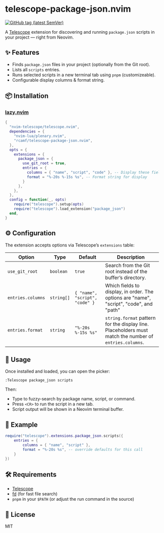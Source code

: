 


# telescope-package-json.nvim
[![GitHub tag (latest SemVer)](https://img.shields.io/github/v/tag/rcamf/telescope-package-json.nvim?sort=semver)](https://github.com/rcamf/telescope-package-json.nvim/tags)

A [Telescope](https://github.com/nvim-telescope/telescope.nvim) extension for discovering and running `package.json` scripts in your project — right from Neovim.

## ✨ Features

- Finds `package.json` files in your project (optionally from the Git root).
- Lists all `scripts` entries.
- Runs selected scripts in a new terminal tab using `pnpm` (customizeable).
- Configurable display columns & format string.

## 📦 Installation

### [lazy.nvim](https://github.com/folke/lazy.nvim)

```lua
{
  "nvim-telescope/telescope.nvim",
  dependencies = {
    "nvim-lua/plenary.nvim",
    "rcamf/telescope-package-json.nvim",
  },
  opts = {
    extensions = {
      package_json = {
        use_git_root = true,
        entries = {
          columns = { "name", "script", "code" }, -- Display these fields
          format = "%-20s %-15s %s", -- Format string for display
        }
      },
    },
  },
  config = function(_, opts)
    require("telescope").setup(opts)
    require("telescope").load_extension("package_json")
  end,
}
```

## ⚙️ Configuration

The extension accepts options via Telescope’s `extensions` table:

| Option            | Type       | Default                        | Description                                                                                           |
| ----------------- | ---------- | ------------------------------ | ----------------------------------------------------------------------------------------------------- |
| `use_git_root`    | `boolean`  | `true`                         | Search from the Git root instead of the buffer’s directory.                                           |
| `entries.columns` | `string[]` | `{ "name", "script", "code" }` | Which fields to display, in order. The options are "name", "script", "code", and "path"               |
| `entries.format`  | `string`   | `"%-20s %-15s %s"`             | `string.format` pattern for the display line. Placeholders must match the number of `entries.columns`. |

## 🚀 Usage

Once installed and loaded, you can open the picker:

```vim
:Telescope package_json scripts
```

Then:

- Type to fuzzy-search by package name, script, or command.
- Press `<CR>` to run the script in a new tab.
- Script output will be shown in a Neovim terminal buffer.

## 📝 Example

```lua
require("telescope").extensions.package_json.scripts({
    entries = {
        columns = { "name", "script" },
        format = "%-20s %s", -- override defaults for this call
    }
})
```

## 🛠 Requirements

- [Telescope](https://github.com/nvim-telescope/telescope.nvim)
- [fd](https://github.com/sharkdp/fd) (for fast file search)
- `pnpm` in your `$PATH` (or adjust the run command in the source)

## 📄 License

MIT
